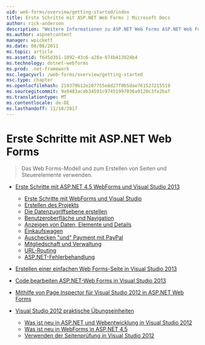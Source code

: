 ```yaml
---
uid: web-forms/overview/getting-started/index
title: Erste Schritte mit ASP.NET Web Forms | Microsoft Docs
author: rick-anderson
description: "Weitere Informationen zu ASP.NET Web Forms ASP.NET Web Forms können Sie Builds dynamische Websites mithilfe eines vertrauten Drag & Drop, ereignisgesteuerte-Modells. Eine Entwurfsoberfläche und Hund..."
ms.author: aspnetcontent
manager: wpickett
ms.date: 08/08/2011
ms.topic: article
ms.assetid: f645d3b1-1092-43c6-a28a-074b413924b4
ms.technology: dotnet-webforms
ms.prod: .net-framework
msc.legacyurl: /web-forms/overview/getting-started
msc.type: chapter
ms.openlocfilehash: 219379b12e207755e8d27f0b5dae761527215519
ms.sourcegitcommit: 9a9483aceb34591c97451997036a9120c3fe2baf
ms.translationtype: MT
ms.contentlocale: de-DE
ms.lasthandoff: 11/10/2017
---
```

<a name="getting-started-with-aspnet-web-forms"></a>Erste Schritte mit ASP.NET Web Forms
====================
> Das Web Forms-Modell und zum Erstellen von Seiten und Steuerelemente verwenden.


- [Erste Schritte mit ASP.NET 4.5 WebForms und Visual Studio 2013](getting-started-with-aspnet-45-web-forms/index.md)

    - [Erste Schritte mit WebForms und Visual Studio](getting-started-with-aspnet-45-web-forms/introduction-and-overview.md)
    - [Erstellen des Projekts](getting-started-with-aspnet-45-web-forms/create-the-project.md)
    - [Die Datenzugriffsebene erstellen](getting-started-with-aspnet-45-web-forms/create_the_data_access_layer.md)
    - [Benutzeroberfläche und Navigation](getting-started-with-aspnet-45-web-forms/ui_and_navigation.md)
    - [Anzeigen von Daten, Elemente und Details](getting-started-with-aspnet-45-web-forms/display_data_items_and_details.md)
    - [Einkaufswagen](getting-started-with-aspnet-45-web-forms/shopping-cart.md)
    - [Auschecken "und" Payment mit PayPal](getting-started-with-aspnet-45-web-forms/checkout-and-payment-with-paypal.md)
    - [Mitgliedschaft und Verwaltung](getting-started-with-aspnet-45-web-forms/membership-and-administration.md)
    - [URL-Routing](getting-started-with-aspnet-45-web-forms/url-routing.md)
    - [ASP.NET-Fehlerbehandlung](getting-started-with-aspnet-45-web-forms/aspnet-error-handling.md)
- [Erstellen einer einfachen Web Forms-Seite in Visual Studio 2013](creating-a-basic-web-forms-page.md)
- [Code bearbeiten ASP.NET-Web Forms in Visual Studio 2013](code-editing-in-web-forms-pages.md)
- [Mithilfe von Page Inspector für Visual Studio 2012 in ASP.NET Web Forms](using-page-inspector-in-a-visual-studio-11-beta-web-forms-project.md)
- [Visual Studio 2012 praktische Übungseinheiten](hands-on-labs/index.md)

    - [Was ist neu in ASP.NET und Webentwicklung in Visual Studio 2012](hands-on-labs/whats-new-in-aspnet-and-web-development-in-visual-studio-2012.md)
    - [Was ist neu in WebForms in ASP.NET 4.5](hands-on-labs/whats-new-in-web-forms-in-aspnet-45.md)
    - [Verwenden der Seitenprüfung in Visual Studio 2012](hands-on-labs/using-page-inspector-in-visual-studio-2012.md)
